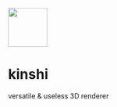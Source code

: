 <img src="https://github.com/user-attachments/assets/53dd2754-eea3-4702-b2b4-e00258fba9bd" height="80"></img>
# kinshi
versatile & useless 3D renderer
